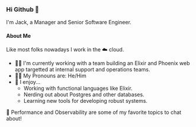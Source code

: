### Hi Github 👋 

I'm Jack, a Manager and Senior Software Engineer. 

#### About Me

Like most folks nowadays I work in the ☁️ cloud.

- 👨‍💻 I'm currently working with a team building an Elixir and Phoenix web app targetted at internal support and operations teams.
- 🙆‍♂️ My Pronouns are: He/Him
- 🥳 I enjoy...
  -  Working with functional languages like Elixir.
  -  Nerding out about Postgres and other databases.
  -  Learning new tools for developing robust systems.

💬 Performance and Observability are some of my favorite topics to chat about!


